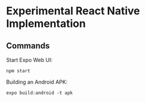 Experimental React Native Implementation
========================================

Commands
---------

Start Expo Web UI:

    npm start


Building an Android APK:

    expo build:android -t apk
